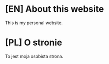 # [EN] About this website
This is my personal website.

# [PL] O stronie
To jest moja osobista strona.

